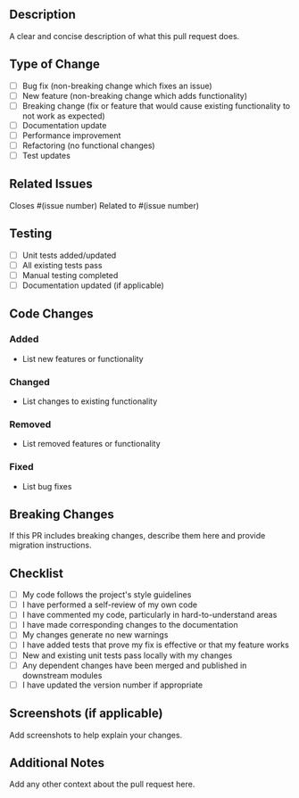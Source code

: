 ## Description

A clear and concise description of what this pull request does.

## Type of Change

- [ ] Bug fix (non-breaking change which fixes an issue)
- [ ] New feature (non-breaking change which adds functionality)
- [ ] Breaking change (fix or feature that would cause existing functionality to not work as expected)
- [ ] Documentation update
- [ ] Performance improvement
- [ ] Refactoring (no functional changes)
- [ ] Test updates

## Related Issues

Closes #(issue number)
Related to #(issue number)

## Testing

- [ ] Unit tests added/updated
- [ ] All existing tests pass
- [ ] Manual testing completed
- [ ] Documentation updated (if applicable)

## Code Changes

### Added
- List new features or functionality

### Changed
- List changes to existing functionality

### Removed
- List removed features or functionality

### Fixed
- List bug fixes

## Breaking Changes

If this PR includes breaking changes, describe them here and provide migration instructions.

## Checklist

- [ ] My code follows the project's style guidelines
- [ ] I have performed a self-review of my own code
- [ ] I have commented my code, particularly in hard-to-understand areas
- [ ] I have made corresponding changes to the documentation
- [ ] My changes generate no new warnings
- [ ] I have added tests that prove my fix is effective or that my feature works
- [ ] New and existing unit tests pass locally with my changes
- [ ] Any dependent changes have been merged and published in downstream modules
- [ ] I have updated the version number if appropriate

## Screenshots (if applicable)

Add screenshots to help explain your changes.

## Additional Notes

Add any other context about the pull request here. 